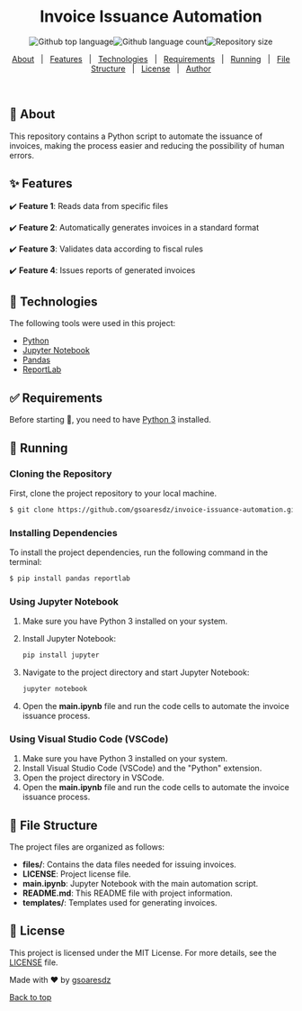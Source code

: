 <h1 align="center">Invoice Issuance Automation</h1><p align="center"><img alt="Github top language" src="https://img.shields.io/github/languages/top/gsoaresdz/invoice-issuance-automation?color=56BEB8"><img alt="Github language count" src="https://img.shields.io/github/languages/count/gsoaresdz/invoice-issuance-automation?color=56BEB8"><img alt="Repository size" src="https://img.shields.io/github/repo-size/gsoaresdz/invoice-issuance-automation?color=56BEB8"></p><p align="center"><a href="#dart-about">About</a> &#xa0; | &#xa0;
  <a href="#sparkles-features">Features</a> &#xa0; | &#xa0;
  <a href="#rocket-technologies">Technologies</a> &#xa0; | &#xa0;
  <a href="#white_check_mark-requirements">Requirements</a> &#xa0; | &#xa0;
  <a href="#checkered_flag-running">Running</a> &#xa0; | &#xa0;
  <a href="#memo-file-structure">File Structure</a> &#xa0; | &#xa0;
  <a href="#memo-license">License</a> &#xa0; | &#xa0;
  <a href="https://github.com/gsoaresdz" target="_blank">Author</a></p><br>
  
## **:dart: About**

This repository contains a Python script to automate the issuance of invoices, making the process easier and reducing the possibility of human errors.

## **:sparkles: Features**

:heavy_check_mark: **Feature 1**: Reads data from specific files

:heavy_check_mark: **Feature 2**: Automatically generates invoices in a standard format

:heavy_check_mark: **Feature 3**: Validates data according to fiscal rules

:heavy_check_mark: **Feature 4**: Issues reports of generated invoices

## **:rocket: Technologies**

The following tools were used in this project:

- [Python](https://www.python.org/)
- [Jupyter Notebook](https://jupyter.org/)
- [Pandas](https://pandas.pydata.org/)
- [ReportLab](https://www.reportlab.com/)

## **:white_check_mark: Requirements**

Before starting :checkered_flag:, you need to have [Python 3](https://www.python.org/downloads/) installed.

## **:checkered_flag: Running**

### Cloning the Repository

First, clone the project repository to your local machine.

```bash
$ git clone https://github.com/gsoaresdz/invoice-issuance-automation.git
```

### Installing Dependencies

To install the project dependencies, run the following command in the terminal:

```bash
$ pip install pandas reportlab
```

### Using Jupyter Notebook

1. Make sure you have Python 3 installed on your system.
2. Install Jupyter Notebook:
    
    ```bash
    pip install jupyter
    ```
    
3. Navigate to the project directory and start Jupyter Notebook:
    
    ```bash
    jupyter notebook
    ```
    
4. Open the **main.ipynb** file and run the code cells to automate the invoice issuance process.

### Using Visual Studio Code (VSCode)

1. Make sure you have Python 3 installed on your system.
2. Install Visual Studio Code (VSCode) and the "Python" extension.
3. Open the project directory in VSCode.
4. Open the **main.ipynb** file and run the code cells to automate the invoice issuance process.

## **:memo: File Structure**

The project files are organized as follows:

- **files/**: Contains the data files needed for issuing invoices.
- **LICENSE**: Project license file.
- **main.ipynb**: Jupyter Notebook with the main automation script.
- **README.md**: This README file with project information.
- **templates/**: Templates used for generating invoices.

## **:memo: License**

This project is licensed under the MIT License. For more details, see the [LICENSE](LICENSE) file.

Made with :heart: by <a href="https://github.com/gsoaresdz" target="_blank">gsoaresdz</a>

<a href="#top">Back to top</a>
